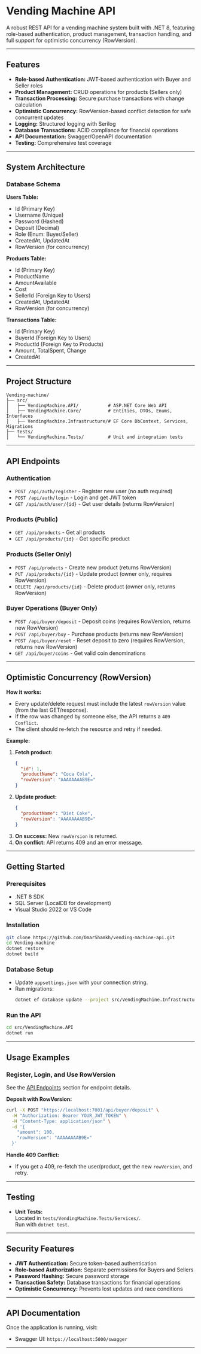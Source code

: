 # Vending Machine API

A robust REST API for a vending machine system built with .NET 8, featuring role-based authentication, product management, transaction handling, and full support for optimistic concurrency (RowVersion).

---

## Features

- **Role-based Authentication:** JWT-based authentication with Buyer and Seller roles
- **Product Management:** CRUD operations for products (Sellers only)
- **Transaction Processing:** Secure purchase transactions with change calculation
- **Optimistic Concurrency:** RowVersion-based conflict detection for safe concurrent updates
- **Logging:** Structured logging with Serilog
- **Database Transactions:** ACID compliance for financial operations
- **API Documentation:** Swagger/OpenAPI documentation
- **Testing:** Comprehensive test coverage

---

## System Architecture

### Database Schema

**Users Table:**
- Id (Primary Key)
- Username (Unique)
- Password (Hashed)
- Deposit (Decimal)
- Role (Enum: Buyer/Seller)
- CreatedAt, UpdatedAt
- RowVersion (for concurrency)

**Products Table:**
- Id (Primary Key)
- ProductName
- AmountAvailable
- Cost
- SellerId (Foreign Key to Users)
- CreatedAt, UpdatedAt
- RowVersion (for concurrency)

**Transactions Table:**
- Id (Primary Key)
- BuyerId (Foreign Key to Users)
- ProductId (Foreign Key to Products)
- Amount, TotalSpent, Change
- CreatedAt

---

## Project Structure

```
Vending-machine/
├── src/
│   ├── VendingMachine.API/           # ASP.NET Core Web API
│   ├── VendingMachine.Core/          # Entities, DTOs, Enums, Interfaces
│   ├── VendingMachine.Infrastructure/# EF Core DbContext, Services, Migrations
├── tests/
│   └── VendingMachine.Tests/         # Unit and integration tests
```

---

## API Endpoints

### Authentication

- `POST /api/auth/register` - Register new user (no auth required)
- `POST /api/auth/login` - Login and get JWT token
- `GET /api/auth/user/{id}` - Get user details (returns RowVersion)

### Products (Public)

- `GET /api/products` - Get all products
- `GET /api/products/{id}` - Get specific product

### Products (Seller Only)

- `POST /api/products` - Create new product (returns RowVersion)
- `PUT /api/products/{id}` - Update product (owner only, requires RowVersion)
- `DELETE /api/products/{id}` - Delete product (owner only, returns RowVersion)

### Buyer Operations (Buyer Only)

- `POST /api/buyer/deposit` - Deposit coins (requires RowVersion, returns new RowVersion)
- `POST /api/buyer/buy` - Purchase products (returns new RowVersion)
- `POST /api/buyer/reset` - Reset deposit to zero (requires RowVersion, returns new RowVersion)
- `GET /api/buyer/coins` - Get valid coin denominations

---

## Optimistic Concurrency (RowVersion)

**How it works:**
- Every update/delete request must include the latest `rowVersion` value (from the last GET/response).
- If the row was changed by someone else, the API returns a `409 Conflict`.
- The client should re-fetch the resource and retry if needed.

**Example:**
1. **Fetch product:**
   ```json
   {
     "id": 1,
     "productName": "Coca Cola",
     "rowVersion": "AAAAAAAAB9E="
   }
   ```
2. **Update product:**
   ```json
   {
     "productName": "Diet Coke",
     "rowVersion": "AAAAAAAAB9E="
   }
   ```
3. **On success:** New `rowVersion` is returned.
4. **On conflict:** API returns 409 and an error message.

---

## Getting Started

### Prerequisites

- .NET 8 SDK
- SQL Server (LocalDB for development)
- Visual Studio 2022 or VS Code

### Installation

```bash
git clone https://github.com/OmarShamkh/vending-machine-api.git
cd Vending-machine
dotnet restore
dotnet build
```

### Database Setup

- Update `appsettings.json` with your connection string.
- Run migrations:
  ```bash
  dotnet ef database update --project src/VendingMachine.Infrastructure --startup-project src/VendingMachine.API
  ```

### Run the API

```bash
cd src/VendingMachine.API
dotnet run
```

---

## Usage Examples

### Register, Login, and Use RowVersion

See the [API Endpoints](#api-endpoints) section for endpoint details.

**Deposit with RowVersion:**
```bash
curl -X POST "https://localhost:7001/api/buyer/deposit" \
  -H "Authorization: Bearer YOUR_JWT_TOKEN" \
  -H "Content-Type: application/json" \
  -d '{
    "amount": 100,
    "rowVersion": "AAAAAAAAB9E="
  }'
```

**Handle 409 Conflict:**
- If you get a 409, re-fetch the user/product, get the new `rowVersion`, and retry.

---

## Testing

- **Unit Tests:**  
  Located in `tests/VendingMachine.Tests/Services/`.  
  Run with `dotnet test`.
---

## Security Features

- **JWT Authentication:** Secure token-based authentication
- **Role-based Authorization:** Separate permissions for Buyers and Sellers
- **Password Hashing:** Secure password storage
- **Transaction Safety:** Database transactions for financial operations
- **Optimistic Concurrency:** Prevents lost updates and race conditions

---

## API Documentation

Once the application is running, visit:

- Swagger UI: `https://localhost:5000/swagger`

---
